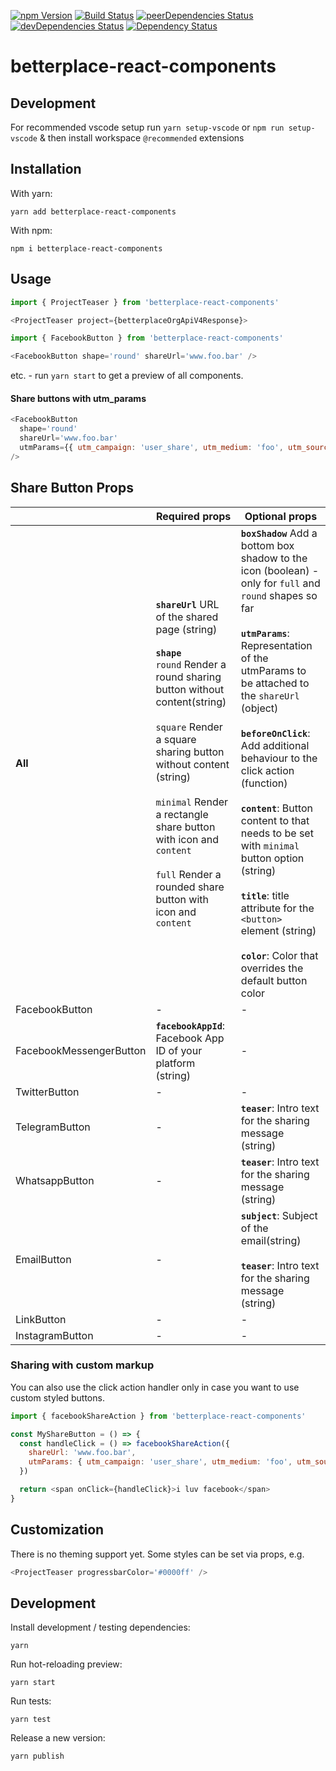 [![npm Version](https://badge.fury.io/js/betterplace-react-components.svg)](https://badge.fury.io/js/betterplace-react-components)
[![Build Status](https://github.com/betterplace/betterplace-react-components/actions/workflows/ci.yml/badge.svg)](https://github.com/betterplace/betterplace-react-components/actions/workflows/ci.yml)
[![peerDependencies Status](https://david-dm.org/betterplace/betterplace-react-components/peer-status.svg)](https://david-dm.org/betterplace/betterplace-react-components?type=peer)
[![devDependencies Status](https://david-dm.org/betterplace/betterplace-react-components/dev-status.svg)](https://david-dm.org/betterplace/betterplace-react-components?type=dev)
[![Dependency Status](https://david-dm.org/betterplace/betterplace-react-components.svg)](https://david-dm.org/betterplace/betterplace-react-components)

# betterplace-react-components

## Development

For recommended vscode setup run `yarn setup-vscode` or `npm run setup-vscode` & then install workspace `@recommended` extensions

## Installation

With yarn:

`yarn add betterplace-react-components`

With npm:

`npm i betterplace-react-components`

## Usage

```js
import { ProjectTeaser } from 'betterplace-react-components'

<ProjectTeaser project={betterplaceOrgApiV4Response}>
```

```js
import { FacebookButton } from 'betterplace-react-components'

<FacebookButton shape='round' shareUrl='www.foo.bar' />
```

etc. - run `yarn start` to get a preview of all components.

#### Share buttons with utm_params

```js
<FacebookButton
  shape='round'
  shareUrl='www.foo.bar'
  utmParams={{ utm_campaign: 'user_share', utm_medium: 'foo', utm_source: 'bar' }}
/>
```

## Share Button Props

|       |Required props|Optional props|
|-------|------------|----------|
|__All__|__`shareUrl`__ URL of the shared page (string)<br><br>__`shape`__<br> `round` Render a round sharing button without content(string)<br><br>`square` Render a square sharing button without content (string)<br><br>`minimal` Render a rectangle share button with icon and `content`<br><br>`full` Render a rounded share button with icon and `content`|__`boxShadow`__ Add a bottom box shadow to the icon (boolean) - only for `full` and `round` shapes so far<br><br>__`utmParams`__: Representation of the utmParams to be attached to the `shareUrl` (object)<br><br>__`beforeOnClick`__: Add additional behaviour to the click action (function)<br><br>__`content`__: Button content to that needs to be set with `minimal` button option (string)<br><br>__`title`__: title attribute for the `<button>` element (string)<br><br>__`color`__: Color that overrides the default button color|
|FacebookButton|-|-|
|FacebookMessengerButton|__`facebookAppId`__: Facebook App ID of your platform (string)|-|
|TwitterButton|-|-|
|TelegramButton|-|__`teaser`__: Intro text for the sharing message (string)|
|WhatsappButton|-|__`teaser`__: Intro text for the sharing message (string)|
|EmailButton|-|__`subject`__: Subject of the email(string)<br><br>__`teaser`__: Intro text for the sharing message (string)|
|LinkButton|-|-|
|InstagramButton|-|-|


### Sharing with custom markup

You can also use the click action handler only in case you want to use custom styled buttons.

```js
import { facebookShareAction } from 'betterplace-react-components'

const MyShareButton = () => {
  const handleClick = () => facebookShareAction({
    shareUrl: 'www.foo.bar',
    utmParams: { utm_campaign: 'user_share', utm_medium: 'foo', utm_source: 'bar' }
  })

  return <span onClick={handleClick}>i luv facebook</span>
}
```

## Customization

There is no theming support yet. Some styles can be set via props, e.g.

```js
<ProjectTeaser progressbarColor='#0000ff' />
```

## Development

Install development / testing dependencies:

`yarn`

Run hot-reloading preview:

`yarn start`

Run tests:

`yarn test`

Release a new version:

`yarn publish`
